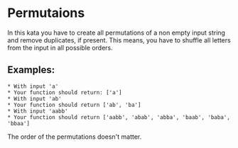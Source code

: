 # Permutaions

In this kata you have to create all permutations of a non empty input string and remove duplicates, if present. This means, you have to shuffle all letters from the input in all possible orders.

## Examples:
```
* With input 'a'
* Your function should return: ['a']
* With input 'ab'
* Your function should return ['ab', 'ba']
* With input 'aabb'
* Your function should return ['aabb', 'abab', 'abba', 'baab', 'baba', 'bbaa']
```

The order of the permutations doesn't matter.